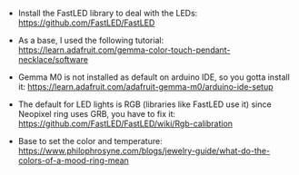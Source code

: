 - Install the FastLED library to deal with the LEDs:
https://github.com/FastLED/FastLED

- As a base, I used the following tutorial:
https://learn.adafruit.com/gemma-color-touch-pendant-necklace/software

- Gemma M0 is not installed as default on arduino IDE, so you gotta install it:
https://learn.adafruit.com/adafruit-gemma-m0/arduino-ide-setup

- The default for LED lights is RGB (libraries like FastLED use it) since Neopixel ring uses GRB, you have to fix it:
https://github.com/FastLED/FastLED/wiki/Rgb-calibration

- Base to set the color and temperature:
https://www.philophrosyne.com/blogs/jewelry-guide/what-do-the-colors-of-a-mood-ring-mean